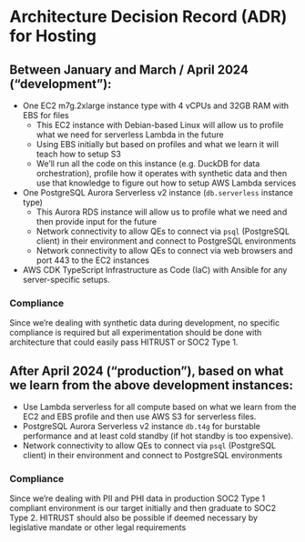# Architecture Decision Record (ADR) for Hosting

## Between January and March / April 2024 (“development”):

- One EC2 m7g.2xlarge instance type with 4 vCPUs and 32GB RAM with EBS for files
  - This EC2 instance with Debian-based Linux will allow us to profile what we
    need for serverless Lambda in the future
  - Using EBS initially but based on profiles and what we learn it will teach
    how to setup S3
  - We’ll run all the code on this instance (e.g. DuckDB for data
    orchestration), profile how it operates with synthetic data and then use
    that knowledge to figure out how to setup AWS Lambda services
- One PostgreSQL Aurora Serverless v2 instance (`db.serverless` instance type)
  - This Aurora RDS instance will allow us to profile what we need and then
    provide input for the future
  - Network connectivity to allow QEs to connect via `psql` (PostgreSQL client)
    in their environment and connect to PostgreSQL environments
  - Network connectivity to allow QEs to connect via web browsers and port 443
    to the EC2 instances
- AWS CDK TypeScript Infrastructure as Code (IaC) with Ansible for any
  server-specific setups.

### Compliance

Since we’re dealing with synthetic data during development, no specific
compliance is required but all experimentation should be done with architecture
that could easily pass HITRUST or SOC2 Type 1.

## After April 2024 (“production”), based on what we learn from the above development instances:

- Use Lambda serverless for all compute based on what we learn from the EC2 and
  EBS profile and then use AWS S3 for serverless files.
- PostgreSQL Aurora Serverless v2 instance `db.t4g` for burstable performance
  and at least cold standby (if hot standby is too expensive).
- Network connectivity to allow QEs to connect via `psql` (PostgreSQL client) in
  their environment and connect to PostgreSQL environments

### Compliance

Since we’re dealing with PII and PHI data in production SOC2 Type 1 compliant
environment is our target initially and then graduate to SOC2 Type 2. HITRUST
should also be possible if deemed necessary by legislative mandate or other
legal requirements
